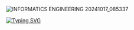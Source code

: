 ![INFORMATICS ENGINEERING 20241017_085337](https://github.com/user-attachments/assets/aa765380-adac-41e5-80d1-5f744e6aedc2)

[![Typing SVG](https://readme-typing-svg.herokuapp.com?font=Fira+Code&pause=1000&width=435&lines=Informatics++Engginerring+22;Informatika+STB+22)](https://git.io/typing-svg)
